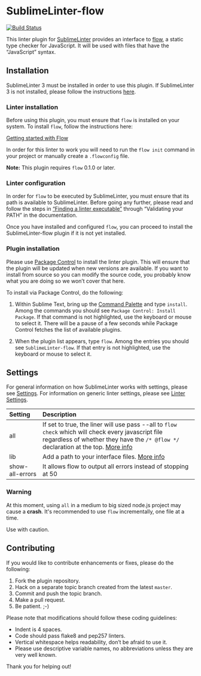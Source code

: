 SublimeLinter-flow
================================

[![Build Status](https://travis-ci.org/SublimeLinter/SublimeLinter-flow.svg?branch=master)](https://travis-ci.org/SublimeLinter/SublimeLinter-flow)

This linter plugin for [SublimeLinter][docs] provides an interface to [flow](http://flowtype.org/), a static type checker for JavaScript. It will be used with files that have the “JavaScript” syntax.

## Installation
SublimeLinter 3 must be installed in order to use this plugin. If SublimeLinter 3 is not installed, please follow the instructions [here][installation].

### Linter installation
Before using this plugin, you must ensure that `flow` is installed on your system. To install `flow`, follow the instructions here:

[Getting started with Flow](http://flowtype.org/docs/getting-started.html#installing-flow)

In order for this linter to work you will need to run the `flow init` command in your project or manually create a `.flowconfig` file.

**Note:** This plugin requires `flow` 0.1.0 or later.

### Linter configuration
In order for `flow` to be executed by SublimeLinter, you must ensure that its path is available to SublimeLinter. Before going any further, please read and follow the steps in [“Finding a linter executable”](http://sublimelinter.readthedocs.org/en/latest/troubleshooting.html#finding-a-linter-executable) through “Validating your PATH” in the documentation.

Once you have installed and configured `flow`, you can proceed to install the SublimeLinter-flow plugin if it is not yet installed.



### Plugin installation
Please use [Package Control][pc] to install the linter plugin. This will ensure that the plugin will be updated when new versions are available. If you want to install from source so you can modify the source code, you probably know what you are doing so we won’t cover that here.

To install via Package Control, do the following:

1. Within Sublime Text, bring up the [Command Palette][cmd] and type `install`. Among the commands you should see `Package Control: Install Package`. If that command is not highlighted, use the keyboard or mouse to select it. There will be a pause of a few seconds while Package Control fetches the list of available plugins.

1. When the plugin list appears, type `flow`. Among the entries you should see `SublimeLinter-flow`. If that entry is not highlighted, use the keyboard or mouse to select it.

## Settings
For general information on how SublimeLinter works with settings, please see [Settings][settings]. For information on generic linter settings, please see [Linter Settings][linter-settings].

|Setting|Description|
|:------|:----------|
|all|If set to true, the liner will use pass --all to `flow check` which will check every javascript file regardless of whether they have the `/* @flow */` declaration at the top. [More info](http://flowtype.org/docs/new-project.html#typechecking-your-files)|
|lib|Add a path to your interface files. [More info](http://flowtype.org/docs/third-party.html#interface-files)|
|show-all-errors|It allows flow to output all errors instead of stopping at 50|

### Warning

At this moment, using `all` in a medium to big sized node.js project may cause a **crash**.  It's recommended to use `flow` incrementally,  one file at a time.

Use with caution.

## Contributing
If you would like to contribute enhancements or fixes, please do the following:

1. Fork the plugin repository.
1. Hack on a separate topic branch created from the latest `master`.
1. Commit and push the topic branch.
1. Make a pull request.
1. Be patient.  ;-)

Please note that modifications should follow these coding guidelines:

- Indent is 4 spaces.
- Code should pass flake8 and pep257 linters.
- Vertical whitespace helps readability, don’t be afraid to use it.
- Please use descriptive variable names, no abbreviations unless they are very well known.

Thank you for helping out!

[docs]: http://sublimelinter.readthedocs.org
[installation]: http://sublimelinter.readthedocs.org/en/latest/installation.html
[locating-executables]: http://sublimelinter.readthedocs.org/en/latest/usage.html#how-linter-executables-are-located
[pc]: https://sublime.wbond.net/installation
[cmd]: http://docs.sublimetext.info/en/sublime-text-3/extensibility/command_palette.html
[settings]: http://sublimelinter.readthedocs.org/en/latest/settings.html
[linter-settings]: http://sublimelinter.readthedocs.org/en/latest/linter_settings.html
[inline-settings]: http://sublimelinter.readthedocs.org/en/latest/settings.html#inline-settings
